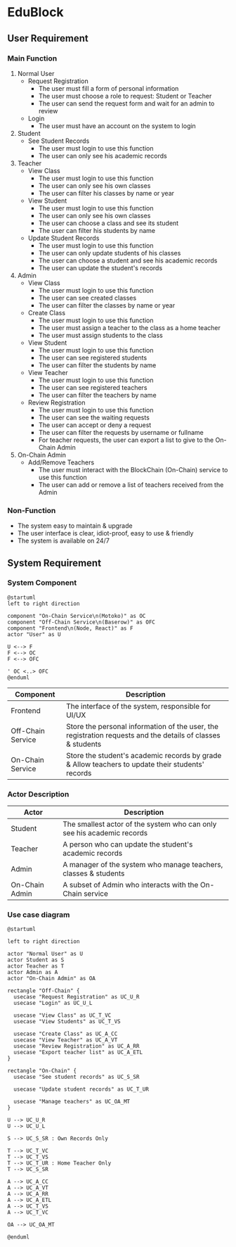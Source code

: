# EduBlock

## User Requirement

### Main Function
1. Normal User
   * Request Registration
     * The user must fill a form of personal information
     * The user must choose a role to request: Student or Teacher
     * The user can send the request form and wait for an admin to review
   * Login
     * The user must have an account on the system to login
2. Student
   * See Student Records
     * The user must login to use this function
     * The user can only see his academic records
3. Teacher
   * View Class
     * The user must login to use this function
     * The user can only see his own classes
     * The user can filter his classes by name or year
   * View Student
     * The user must login to use this function
     * The user can only see his own classes
     * The user can choose a class and see its student
     * The user can filter his students by name
   * Update Student Records
     * The user must login to use this function
     * The user can only update students of his classes
     * The user can choose a student and see his academic records
     * The user can update the student's records
4. Admin
   * View Class
     * The user must login to use this function
     * The user can see created classes
     * The user can filter the classes by name or year
   * Create Class
     * The user must login to use this function
     * The user must assign a teacher to the class as a home teacher
     * The user must assign students to the class
   * View Student
     * The user must login to use this function
     * The user can see registered students
     * The user can filter the students by name
   * View Teacher
     * The user must login to use this function
     * The user can see registered teachers
     * The user can filter the teachers by name
   * Review Registration
     * The user must login to use this function
     * The user can see the waiting requests
     * The user can accept or deny a request
     * The user can filter the requests by username or fullname
     * For teacher requests, the user can export a list to give to the On-Chain Admin
5. On-Chain Admin
   * Add/Remove Teachers
     * The user must interact with the BlockChain (On-Chain) service to use this function
     * The user can add or remove a list of teachers received from the Admin

### Non-Function
* The system easy to maintain & upgrade
* The user interface is clear, idiot-proof, easy to use & friendly
* The system is available on 24/7

## System Requirement

### System Component
```plantuml
@startuml
left to right direction

component "On-Chain Service\n(Motoko)" as OC
component "Off-Chain Service\n(Baserow)" as OFC
component "Frontend\n(Node, React)" as F
actor "User" as U

U <--> F
F <--> OC
F <--> OFC

' OC <..> OFC
@enduml
```

| Component | Description |
| --- | --- |
| Frontend | The interface of the system, responsible for UI/UX |
| Off-Chain Service | Store the personal information of the user, the registration requests and the details of classes & students |
| On-Chain Service | Store the student's academic records by grade & Allow teachers to update their students' records |

### Actor Description
| Actor | Description |
| --- | --- |
| Student | The smallest actor of the system who can only see his academic records |
| Teacher | A person who can update the student's academic records |
| Admin | A manager of the system who manage teachers, classes & students |
| On-Chain Admin | A subset of Admin who interacts with the On-Chain service |

### Use case diagram
```plantuml
@startuml

left to right direction

actor "Normal User" as U
actor Student as S
actor Teacher as T
actor Admin as A
actor "On-Chain Admin" as OA

rectangle "Off-Chain" {
  usecase "Request Registration" as UC_U_R
  usecase "Login" as UC_U_L

  usecase "View Class" as UC_T_VC
  usecase "View Students" as UC_T_VS

  usecase "Create Class" as UC_A_CC
  usecase "View Teacher" as UC_A_VT
  usecase "Review Registration" as UC_A_RR
  usecase "Export teacher list" as UC_A_ETL
}

rectangle "On-Chain" {
  usecase "See student records" as UC_S_SR
  
  usecase "Update student records" as UC_T_UR

  usecase "Manage teachers" as UC_OA_MT
}

U --> UC_U_R
U --> UC_U_L

S --> UC_S_SR : Own Records Only

T --> UC_T_VC
T --> UC_T_VS
T --> UC_T_UR : Home Teacher Only
T --> UC_S_SR

A --> UC_A_CC
A --> UC_A_VT
A --> UC_A_RR
A --> UC_A_ETL
A --> UC_T_VS
A --> UC_T_VC

OA --> UC_OA_MT

@enduml
```